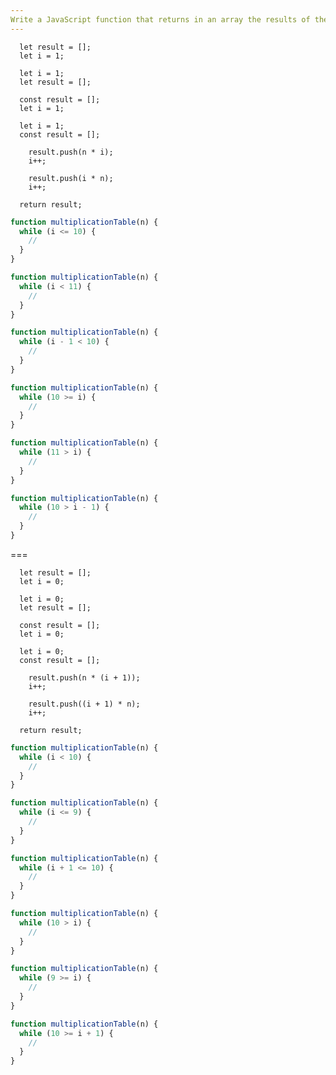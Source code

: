 ```yaml
---
Write a JavaScript function that returns in an array the results of the multiplication table of a number from 1 to 10 using a "while" loop.
---
```


```initial
  let result = [];
  let i = 1;
```

```initial
  let i = 1;
  let result = [];
```

```initial
  const result = [];
  let i = 1;
```

```initial
  let i = 1;
  const result = [];
```

```transformation
    result.push(n * i);
    i++;
```

```transformation
    result.push(i * n);
    i++;
```

```final
  return result;
```

```js
function multiplicationTable(n) {
  while (i <= 10) {
    //
  }
}
```

```js
function multiplicationTable(n) {
  while (i < 11) {
    //
  }
}
```

```js
function multiplicationTable(n) {
  while (i - 1 < 10) {
    //
  }
}
```

```js
function multiplicationTable(n) {
  while (10 >= i) {
    //
  }
}
```

```js
function multiplicationTable(n) {
  while (11 > i) {
    //
  }
}
```

```js
function multiplicationTable(n) {
  while (10 > i - 1) {
    //
  }
}
```

===

```initial
  let result = [];
  let i = 0;
```

```initial
  let i = 0;
  let result = [];
```

```initial
  const result = [];
  let i = 0;
```

```initial
  let i = 0;
  const result = [];
```

```transformation
    result.push(n * (i + 1));
    i++;
```

```transformation
    result.push((i + 1) * n);
    i++;
```

```final
  return result;
```

```js
function multiplicationTable(n) {
  while (i < 10) {
    //
  }
}
```

```js
function multiplicationTable(n) {
  while (i <= 9) {
    //
  }
}
```

```js
function multiplicationTable(n) {
  while (i + 1 <= 10) {
    //
  }
}
```

```js
function multiplicationTable(n) {
  while (10 > i) {
    //
  }
}
```

```js
function multiplicationTable(n) {
  while (9 >= i) {
    //
  }
}
```

```js
function multiplicationTable(n) {
  while (10 >= i + 1) {
    //
  }
}
```
